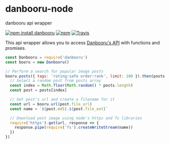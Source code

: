 # danbooru-node

danbooru api wrapper

[![npm install danbooru](https://img.shields.io/badge/npm%20install-danbooru-ff69b4.svg)](https://npm.runkit.com/danbooru)
[![npm](https://img.shields.io/npm/v/danbooru.svg)](https://www.npmjs.com/package/danbooru)
[![Travis](https://travis-ci.org/stawberri/danbooru-node.svg?branch=master)](https://travis-ci.org/stawberri/danbooru-node)

This api wrapper allows you to access [Danbooru's API](https://danbooru.donmai.us/wiki_pages?title=help%3Aapi) with functions and promises.

```js
const Danbooru = require('danbooru')
const booru = new Danbooru()

// Perform a search for popular image posts
booru.posts({ tags: 'rating:safe order:rank', limit: 100 }).then(posts => {
  // Select a random post from posts array
  const index = Math.floor(Math.random() * posts.length)
  const post = posts[index]

  // Get post's url and create a filename for it
  const url = booru.url(post.file_url)
  const name = `${post.md5}.${post.file_ext}`

  // Download post image using node's https and fs libraries
  require('https').get(url, response => {
    response.pipe(require('fs').createWriteStream(name))
  })
})
```
